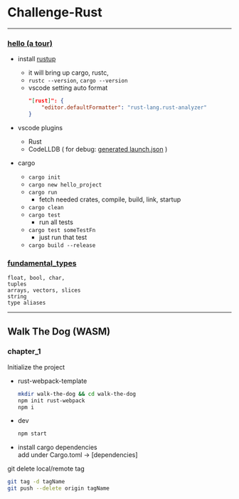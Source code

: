 # Challenge-Rust

---

### [hello (a tour)](./hello/src/main.rs)

- install [rustup](https://rustup.rs/)
  - it will bring up cargo, rustc,
  - `rustc --version`, `cargo --version`
  - vscode setting auto format
    ```json
    "[rust]": {
        "editor.defaultFormatter": "rust-lang.rust-analyzer"
    }
    ```
- vscode plugins

  - Rust
  - CodeLLDB ( for debug: [generated launch.json](./hello/.vscode/launch.json) )

- cargo
  - `cargo init`
  - `cargo new hello_project`
  - `cargo run`
    - fetch needed crates, compile, build, link, startup
  - `cargo clean`
  - `cargo test`
    - run all tests
  - `cargo test someTestFn`
    - just run that test
  - `cargo build --release`

### [fundamental_types](./fundamental_types/src/main.rs)

    float, bool, char,
    tuples
    arrays, vectors, slices
    string
    type aliases

---

## Walk The Dog (WASM)

### chapter_1

Initialize the project

- rust-webpack-template
  ```sh
  mkdir walk-the-dog && cd walk-the-dog
  npm init rust-webpack
  npm i
  ```
- dev
  ```sh
  npm start
  ```
- install cargo dependencies \
  add under Cargo.toml -> [dependencies]
  
git delete local/remote tag
```sh
git tag -d tagName
git push --delete origin tagName
```
